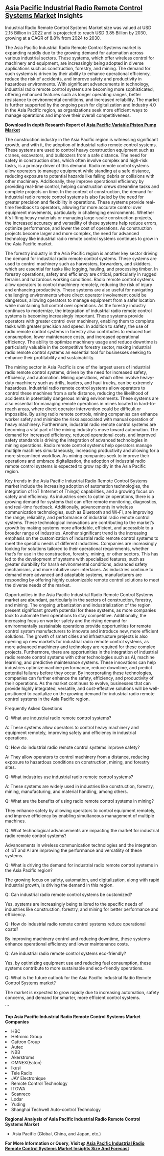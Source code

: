 <h2><a href="https://www.verifiedmarketreports.com/download-sample/?rid=478916&amp;utm_source=Github-Feb&amp;utm_medium=219" target="_blank">Asia Pacific Industrial Radio Remote Control Systems Market</a> Insights</h2><p>Industrial Radio Remote Control Systems Market size was valued at USD 2.15 Billion in 2022 and is projected to reach USD 3.85 Billion by 2030, growing at a CAGR of 8.8% from 2024 to 2030.</p><p><p>The Asia Pacific Industrial Radio Remote Control Systems market is expanding rapidly due to the growing demand for automation across various industrial sectors. These systems, which offer wireless control for machinery and equipment, are increasingly being adopted in diverse applications such as construction, forestry, and mining. The demand for such systems is driven by their ability to enhance operational efficiency, reduce the risk of accidents, and improve safety and productivity in hazardous environments. With significant advancements in technology, industrial radio remote control systems are becoming more sophisticated, offering enhanced features such as longer operating ranges, better resistance to environmental conditions, and increased reliability. The market is further supported by the ongoing push for digitalization and Industry 4.0 in the Asia Pacific region, as organizations seek more efficient ways to manage operations and improve their overall competitiveness. <p><strong>Download In depth Research Report of <a href="https://www.verifiedmarketreports.com/download-sample/?rid=236118&amp;utm_source=Pulse-Dec&amp;utm_medium=219" target="_blank">Asia Pacific Variable Piston Pump Market</a></strong></p></p> <p>The construction industry in the Asia Pacific region is witnessing significant growth, and with it, the adoption of industrial radio remote control systems. These systems are used to control heavy construction equipment such as cranes, excavators, and bulldozers from a safe distance. The need for safety in construction sites, which often involve complex and high-risk tasks, is a primary driver of this demand. Radio remote control systems allow operators to manage equipment while standing at a safe distance, reducing exposure to potential hazards like falling debris or collisions with other machinery. Additionally, they improve operational efficiency by providing real-time control, helping construction crews streamline tasks and complete projects on time. In the context of construction, the demand for industrial radio remote control systems is also fueled by the need for greater precision and flexibility in operations. These systems provide real-time feedback to operators, allowing for more accurate control over equipment movements, particularly in challenging environments. Whether it's lifting heavy materials or managing large-scale construction projects, the increased accuracy and versatility of these systems help reduce errors, optimize performance, and lower the cost of operations. As construction projects become larger and more complex, the need for advanced technology like industrial radio remote control systems continues to grow in the Asia Pacific market.</p> <p>The forestry industry in the Asia Pacific region is another key sector driving the demand for industrial radio remote control systems. These systems are used to control machinery such as harvesters, forwarders, and skidders, which are essential for tasks like logging, hauling, and processing timber. In forestry operations, safety and efficiency are critical, particularly in rugged terrains and hazardous working conditions. Radio remote control systems allow operators to control machinery remotely, reducing the risk of injury and enhancing productivity. These systems are also useful for navigating challenging environments where direct operator involvement could be dangerous, allowing operators to manage equipment from a safer location while maintaining full control over operations. As the forestry industry continues to modernize, the integration of industrial radio remote control systems is becoming increasingly important. These systems provide operators with greater control over machinery, enabling them to complete tasks with greater precision and speed. In addition to safety, the use of radio remote control systems in forestry also contributes to reduced fuel consumption, lower maintenance costs, and increased operational efficiency. The ability to optimize machinery usage and reduce downtime is particularly valuable in the competitive forestry sector, making industrial radio remote control systems an essential tool for businesses seeking to enhance their profitability and sustainability.</p> <p>The mining sector in Asia Pacific is one of the largest users of industrial radio remote control systems, driven by the need for increased safety, efficiency, and automation. Mining operations, which often involve heavy-duty machinery such as drills, loaders, and haul trucks, can be extremely hazardous. Industrial radio remote control systems allow operators to control these machines from a safe distance, reducing the likelihood of accidents in potentially dangerous mining environments. These systems are also essential for managing remote operations in mines located in hard-to-reach areas, where direct operator intervention could be difficult or impossible. By using radio remote controls, mining companies can enhance worker safety and minimize the risks associated with manual operation of heavy machinery. Furthermore, industrial radio remote control systems are becoming a vital part of the mining industry's move toward automation. The demand for increased efficiency, reduced operational costs, and improved safety standards is driving the integration of advanced technologies in mining operations. Radio remote control systems help operators manage multiple machines simultaneously, increasing productivity and allowing for a more streamlined workflow. As mining companies seek to improve their operations and embrace digitalization, the adoption of industrial radio remote control systems is expected to grow rapidly in the Asia Pacific region.</p> <p>Key trends in the Asia Pacific Industrial Radio Remote Control Systems market include the increasing adoption of automation technologies, the integration of IoT (Internet of Things) capabilities, and a growing focus on safety and efficiency. As industries seek to optimize operations, there is a growing demand for systems that can offer remote monitoring, diagnostics, and real-time feedback. Additionally, advancements in wireless communication technologies, such as Bluetooth and Wi-Fi, are improving the range, reliability, and performance of industrial radio remote control systems. These technological innovations are contributing to the market’s growth by making systems more affordable, efficient, and accessible to a broader range of industries. Another significant trend is the increasing emphasis on the customization of industrial radio remote control systems to meet the specific needs of different industries. Companies are increasingly looking for solutions tailored to their operational requirements, whether that’s for use in the construction, forestry, mining, or other sectors. This has led to the development of systems with specialized features, such as greater durability for harsh environmental conditions, advanced safety mechanisms, and more intuitive user interfaces. As industries continue to demand more advanced and adaptable systems, manufacturers are responding by offering highly customizable remote control solutions to meet the diverse needs of the market.</p> <p>Opportunities in the Asia Pacific Industrial Radio Remote Control Systems market are abundant, particularly in the sectors of construction, forestry, and mining. The ongoing urbanization and industrialization of the region present significant growth potential for these systems, as more companies look to automate their operations to stay competitive. Additionally, the increasing focus on worker safety and the rising demand for environmentally sustainable operations provide opportunities for remote control system manufacturers to innovate and introduce new, more efficient solutions. The growth of smart cities and infrastructure projects is also opening up new markets for industrial radio remote control systems, as more advanced machinery and technology are required for these complex projects. Furthermore, there are opportunities in the integration of industrial radio remote control systems with other technologies such as AI, machine learning, and predictive maintenance systems. These innovations can help industries optimize machine performance, reduce downtime, and predict potential failures before they occur. By incorporating these technologies, companies can further enhance the safety, efficiency, and productivity of their operations. As the market continues to evolve, businesses that can provide highly integrated, versatile, and cost-effective solutions will be well-positioned to capitalize on the growing demand for industrial radio remote control systems in the Asia Pacific region.</p> <p>Frequently Asked Questions</p> <p>Q: What are industrial radio remote control systems?</p> <p>A: These systems allow operators to control heavy machinery and equipment remotely, improving safety and efficiency in industrial operations.</p> <p>Q: How do industrial radio remote control systems improve safety?</p> <p>A: They allow operators to control machinery from a distance, reducing exposure to hazardous conditions on construction, mining, and forestry sites.</p> <p>Q: What industries use industrial radio remote control systems?</p> <p>A: These systems are widely used in industries like construction, forestry, mining, manufacturing, and material handling, among others.</p> <p>Q: What are the benefits of using radio remote control systems in mining?</p> <p>They enhance safety by allowing operators to control equipment remotely, and improve efficiency by enabling simultaneous management of multiple machines.</p> <p>Q: What technological advancements are impacting the market for industrial radio remote control systems?</p> <p>Advancements in wireless communication technologies and the integration of IoT and AI are improving the performance and versatility of these systems.</p> <p>Q: What is driving the demand for industrial radio remote control systems in the Asia Pacific region?</p> <p>The growing focus on safety, automation, and digitalization, along with rapid industrial growth, is driving the demand in this region.</p> <p>Q: Can industrial radio remote control systems be customized?</p> <p>Yes, systems are increasingly being tailored to the specific needs of industries like construction, forestry, and mining for better performance and efficiency.</p> <p>Q: How do industrial radio remote control systems reduce operational costs?</p> <p>By improving machinery control and reducing downtime, these systems enhance operational efficiency and lower maintenance costs.</p> <p>Q: Are industrial radio remote control systems eco-friendly?</p> <p>Yes, by optimizing equipment use and reducing fuel consumption, these systems contribute to more sustainable and eco-friendly operations.</p> <p>Q: What is the future outlook for the Asia Pacific Industrial Radio Remote Control Systems market?</p> <p>The market is expected to grow rapidly due to increasing automation, safety concerns, and demand for smarter, more efficient control systems.</p> ```</p><p><strong>Top Asia Pacific Industrial Radio Remote Control Systems Market Companies</strong></p><div data-test-id=""><p><li>HBC</li><li> Hetronic Group</li><li> Cattron Group</li><li> Autec</li><li> NBB</li><li> Akerstroms</li><li> OMNEX(Eaton)</li><li> Ikusi</li><li> Tele Radio</li><li> JAY Electronique</li><li> Remote Control Technology</li><li> ITOWA</li><li> Scanreco</li><li> Lodar</li><li> Yuding</li><li> Shanghai Techwell Auto-control Technology</li></p><div><strong>Regional Analysis of&nbsp;Asia Pacific Industrial Radio Remote Control Systems Market</strong></div><ul><li dir="ltr"><p dir="ltr">Asia Pacific (Global, China, and Japan, etc.)</p></li></ul><p><strong>For More Information or Query, Visit @&nbsp;</strong><strong><a href="https://www.verifiedmarketreports.com/product/industrial-radio-remote-control-systems-market/?utm_source=Github-Feb&amp;utm_medium=219" target="_blank">Asia Pacific Industrial Radio Remote Control Systems Market Insights Size And Forecast</a></strong></p></div><h2>&nbsp;</h2><div data-test-id="">&nbsp;</div>
